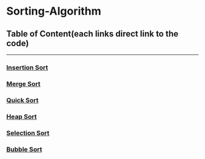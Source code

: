 #  Sorting-Algorithm
## Table of Content(each links direct link to the code)
 ---

### [Insertion Sort](https://github.com/jun383914/Data-Structure-and-algorithm/blob/master/ReverseArray/ReverseArray/Program.cs)
### [Merge Sort](https://github.com/jun383914/Data-Structure-and-algorithm/blob/master/ShiftArray/ShiftArray/ShiftArray/Program.cs)
### [Quick Sort](https://github.com/jun383914/Data-Structure-and-algorithm/blob/master/BinarySearch/BinarySearch/BinarySearch/Program.cs)
### [Heap Sort](https://github.com/jun383914/Data-Structure-and-algorithm/blob/master/LinkedList/LinkedList/LinkedList/Program.cs)
### [Selection Sort](https://github.com/jun383914/Data-Structure-and-algorithm/blob/master/LinkedList%20Insertion/Linkedlist%20Insertion/Linkedlist%20Insertion/Program.cs)
### [Bubble Sort](https://github.com/jun383914/Data-Structure-and-algorithm/blob/master/LinkedList%20KthFromEnd/LinkedList%20KthFromEnd/LinkedList%20KthFromEnd/Program.cs)

